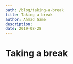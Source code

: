 ```yaml
---
path: /blog/taking-a-break
title: Taking a break
author: Ahmad Game
description:
date: 2019-08-28
---
```


# Taking a break